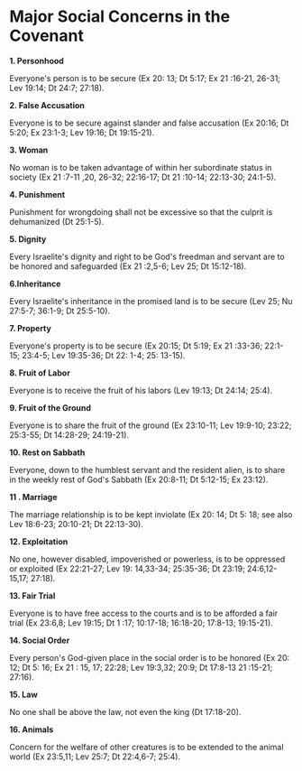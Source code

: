 # Major Social Concerns in the Covenant

**1\. Personhood**

Everyone's person is to be secure (Ex 20: 13; Dt 5:17; Ex 21 :16-21, 26-31; Lev 19:14; Dt 24:7; 27:18).

**2\. False Accusation**

Everyone is to be secure against slander and false accusation (Ex 20:16; Dt 5:20; Ex 23:1-3; Lev 19:16; Dt 19:15-21).

**3\. Woman**

No woman is to be taken advantage of within her subordinate status in society (Ex 21 :7-11 ,20, 26-32; 22:16-17; Dt 21 :10-14; 22:13-30; 24:1-5).

**4\. Punishment**

Punishment for wrongdoing shall not be excessive so that the culprit is dehumanized (Dt 25:1-5).

**5\. Dignity**

Every Israelite's dignity and right to be God's freedman and servant are to be honored and safeguarded (Ex 21 :2,5-6; Lev 25; Dt 15:12-18).

**6.lnheritance**

Every Israelite's inheritance in the promised land is to be secure (Lev 25; Nu 27:5-7; 36:1-9; Dt 25:5-10).

**7\. Property**

Everyone's property is to be secure (Ex 20:15; Dt 5:19; Ex 21 :33-36; 22:1-15; 23:4-5; Lev 19:35-36; Dt 22: 1-4; 25: 13-15).

**8\. Fruit of Labor**

Everyone is to receive the fruit of his labors (Lev 19:13; Dt 24:14; 25:4).

**9\. Fruit of the Ground**

Everyone is to share the fruit of the ground (Ex 23:10-11; Lev 19:9-10; 23:22; 25:3-55; Dt 14:28-29; 24:19-21).

**10\. Rest on Sabbath**

Everyone, down to the humblest servant and the resident alien, is to share in the weekly rest of God's Sabbath (Ex 20:8-11; Dt 5:12-15; Ex 23:12).

**11 . Marriage**

The marriage relationship is to be kept inviolate (Ex 20: 14; Dt 5: 18; see also Lev 18:6-23; 20:10-21; Dt 22:13-30).

**12\. Exploitation**

No one, however disabled, impoverished or powerless, is to be oppressed or exploited (Ex 22:21-27; Lev 19: 14,33-34; 25:35-36; Dt 23:19; 24:6,12-15,17; 27:18).

**13\. Fair Trial**

Everyone is to have free access to the courts and is to be afforded a fair trial (Ex 23:6,8; Lev 19:15; Dt 1 :17; 10:17-18; 16:18-20; 17:8-13; 19:15-21).

**14\. Social Order**

Every person's God-given place in the social order is to be honored (Ex 20: 12; Dt 5: 16; Ex 21 : 15, 17; 22:28; Lev 19:3,32; 20:9; Dt 17:8-13 21 :15-21; 27:16).

**15\. Law**

No one shall be above the law, not even the king (Dt 17:18-20).

**16\. Animals**

Concern for the welfare of other creatures is to be extended to the animal world (Ex 23:5,11; Lev 25:7; Dt 22:4,6-7; 25:4).

